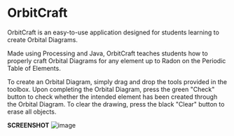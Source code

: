 # OrbitCraft
OrbitCraft is an easy-to-use application designed for students learning to create Orbital Diagrams. 

Made using Processing and Java, OrbitCraft teaches students how to properly craft Orbital Diagrams for any element up to Radon on the Periodic Table of Elements. 

To create an Orbital Diagram, simply drag and drop the tools provided in the toolbox. Upon completing the Orbital Diagram, press the green "Check" button to check whether the intended element has been created through the Orbital Diagram. To clear the drawing, press the black "Clear" button to erase all objects.

**SCREENSHOT** 
![image](https://github.com/arsal28/OrbitCraft/assets/81710174/756eb60d-ac2e-42b8-85ef-55ee8b3c4265)
